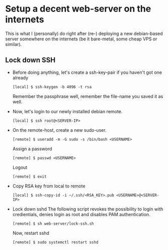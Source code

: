 # Setup a decent web-server on the internets
This is what I (personally) do right after (re-) deploying a new debian-based server somewhere on the internets (be it bare-metal, some cheap VPS or similar).

## Lock down SSH
* Before doing anything, let's create a ssh-key-pair if you haven't got one already
  ```shell_script
  [local] $ ssh-keygen -b 4096 -t rsa
  ```
  Remember the passphrase well, remember the file-name you saved it as well.

* Now, let's login to our newly installed debian remote.
  ```shell_script
  [local] $ ssh root@<SERVER-IP>
  ```

* On the remote-host, create a new sudo-user.
  ```shell_script
  [remote] $ useradd -m -G sudo -s /bin/bash <USERNAME>
  ```
  Assign a password
  ```shell_script
  [remote] $ passwd <USERNAME>
  ```

  Logout
  ```shell_script
  [remote] $ exit
  ```

* Copy RSA key from local to remote
  ```shell_script
  [local] $ ssh-copy-id -i ~/.ssh/<RSA_KEY>.pub <USERNAME>@<SERVER-IP>
  ```

* Lock down sshd
  The following script revokes the possibility to login with credientials, denies login as root and disables PAM authentication.
  ```shell_script
  [remote] $ sh web-server/lock-ssh.sh
  ```

  Now, restart sshd
  ```shell_script
  [remote] $ sudo systemctl restart sshd
  ```
